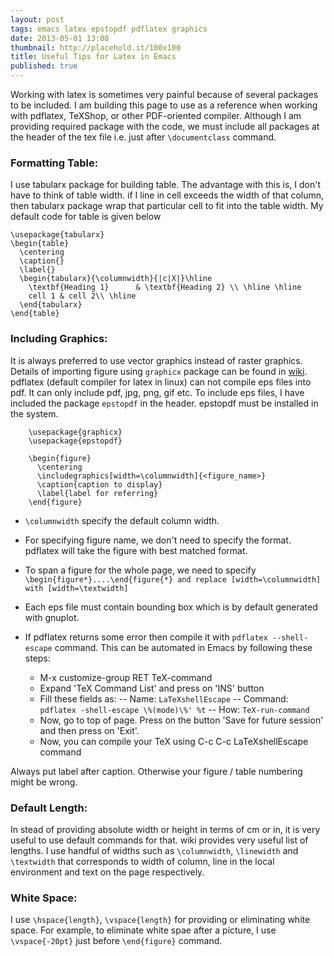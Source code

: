 ```yaml
---
layout: post
tags: emacs latex epstopdf pdflatex graphics
date: 2013-05-01 13:08
thumbnail: http://placehold.it/100x100
title: Useful Tips for Latex in Emacs
published: true
---
```


Working with latex is sometimes very painful because of several packages to be included. I am building this page to use as a reference when working with pdflatex, TeXShop, or other PDF-oriented compiler. Although I am providing required package with the code, we must include all packages at the header of the tex file i.e. just after `\documentclass` command.

### Formatting Table:
I use tabularx package for building table. The advantage with this is, I don't have to think of table width. if I line in cell exceeds the width of that column, then tabularx package wrap that particular cell to fit into the table width. My default code for table is given below

```
\usepackage{tabularx}
\begin{table}
  \centering
  \caption{}
  \label{}
  \begin{tabularx}{\columnwidth}{|c|X|}\hline
    \textbf{Heading 1}      & \textbf{Heading 2} \\ \hline \hline
    cell 1 & cell 2\\ \hline
  \end{tabularx}
\end{table}
```

### Including Graphics:
It is always preferred to use vector graphics instead of raster graphics. Details of importing figure using `graphicx` package can be found in [wiki](http://en.wikibooks.org/wiki/LaTeX/Importing_Graphics). pdflatex (default compiler for latex in linux) can not compile eps files into pdf. It can only include pdf, jpg, png, gif etc. To include eps files, I have included the package `epstopdf` in the header. epstopdf must be installed in the system.

```
    \usepackage{graphicx}
    \usepackage{epstopdf}

    \begin{figure}
      \centering
      \includegraphics[width=\columnwidth]{<figure_name>}
      \caption{caption to display}
      \label{label for referring}
    \end{figure}
```

- `\columnwidth` specify the default column width.

- For specifying figure name, we don't need to specify the format. pdflatex will take the figure with best matched format.

- To span a figure for the whole page, we need to specify `\begin{figure*}....\end{figure{*} and replace [width=\columnwidth] with [width=\textwidth]`

- Each eps file must contain bounding box which is by default generated with gnuplot.

- If pdflatex returns some error then compile it with `pdflatex --shell-escape` command. This can be automated in Emacs by following these steps:  
  - M-x customize-group RET TeX-command
  -  Expand 'TeX Command List' and press on 'INS' button
  -  Fill these fields as:
    -- Name:  `LaTeXshellEscape`
    -- Command:  `pdflatex -shell-escape \%(mode)\%' %t`
    -- How:  `TeX-run-command`
  - Now, go to top of page. Press on the button 'Save for future session' and then press on 'Exit'.
  - Now, you can compile your TeX using C-c C-c LaTeXshellEscape command

Always put label after caption. Otherwise your figure / table numbering might be wrong.

### Default Length:
In stead of providing absolute width or height in terms of cm or in, it is very useful to use default commands for that. wiki provides very useful list of lengths. I use handful of widths such as ``\columnwidth``,  ``\linewidth`` and ``\textwidth`` that corresponds to width of column, line in the local environment and  text on the page respectively.

### White Space:

I use `\hspace{length}`, ``\vspace{length}`` for providing or eliminating white space. For example, to eliminate white spae after a picture, I use ``\vspace{-20pt}`` just before ``\end{figure}`` command.

